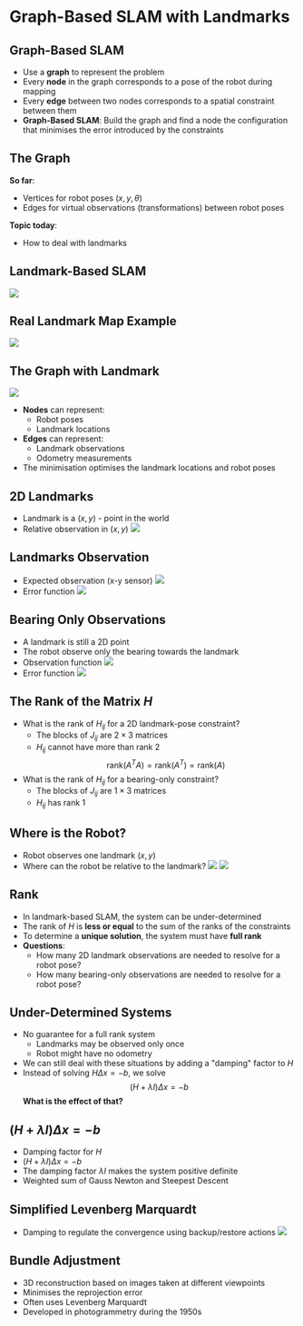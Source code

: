 # Graph-Based SLAM with Landmarks

## Graph-Based SLAM
- Use a **graph** to represent the problem
- Every **node** in the graph corresponds to a pose of the robot during mapping
- Every **edge** between two nodes corresponds to a spatial constraint between them
- **Graph-Based SLAM**: Build the graph and find a node the configuration that minimises the error introduced by the constraints

## The Graph
**So far**:
- Vertices for robot poses ($x,y,\theta$)
- Edges for virtual observations (transformations) between robot poses

**Topic today**:
- How to deal with landmarks

## Landmark-Based SLAM
![](Images/landmark_based_slam.png)

## Real Landmark Map Example
![](Images/real_landmark_map_example.png)

## The Graph with Landmark
![](Images/graph_with_landmarks.png)
- **Nodes** can represent:
	- Robot poses
	- Landmark locations
- **Edges** can represent:
	- Landmark observations
	- Odometry measurements
- The minimisation optimises the landmark locations and robot poses

## 2D Landmarks
- Landmark is a ($x,y$) - point in the world
- Relative observation in ($x,y$)
![](Images/2d_landmarks.png)

## Landmarks Observation
- Expected observation (x-y sensor)
![](Images/landmarks_observation.png)
- Error function
![](Images/error_function.png)

## Bearing Only Observations
- A landmark is still a 2D point
- The robot observe only the bearing towards the landmark
- Observation function
![](Images/bearing_only_observation.png)
- Error function
![](Images/error_function1.png)

## The Rank of the Matrix $H$
- What is the rank of $H_{ij}$ for a 2D landmark-pose constraint?
	- The blocks of $J_{ij}$ are $2 \times 3$ matrices
	- $H_{ij}$ cannot have more than rank 2
$$
		\text{rank}(A^TA) = \text{rank}(A^T) = \text{rank}(A)
$$
- What is the rank of $H_{ij}$ for a bearing-only constraint?
	- The blocks of $J_{ij}$ are $1\times3$ matrices
	- $H_{ij}$ has rank 1

## Where is the Robot?
- Robot observes one landmark ($x,y$)
- Where can the robot be relative to the landmark?
![](Images/where_is_robot.png)
![](Images/where_is_robot1.png)

## Rank
- In landmark-based SLAM, the system can be under-determined
- The rank of $H$ is **less or equal** to the sum of the ranks of the constraints
- To determine a **unique solution**, the system must have **full rank**
- **Questions**:
	- How many 2D landmark observations are needed to resolve for a robot pose?
	- How many bearing-only observations are needed to resolve for a robot pose?

## Under-Determined Systems
- No guarantee for a full rank system
	- Landmarks may be observed only once
	- Robot might have no odometry
- We can still deal with these situations by adding a "damping" factor to $H$
- Instead of solving $H\Delta x = -b$, we solve
$$
(H + \lambda I) \Delta x = -b
$$
**What is the effect of that?**

## $(H + \lambda I) \Delta x = -b$
- Damping factor for $H$
- $(H + \lambda I) \Delta x = -b$
- The damping factor $\lambda I$ makes the system positive definite
- Weighted sum of Gauss Newton and Steepest Descent

## Simplified Levenberg Marquardt
- Damping to regulate the convergence using backup/restore actions
![](Images/simplified_levenberg_marquardt.png)

## Bundle Adjustment
- 3D reconstruction based on images taken at different viewpoints
- Minimises the reprojection error
- Often uses Levenberg Marquardt
- Developed in photogrammetry during the 1950s